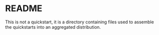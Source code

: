 README
======
This is not a quickstart, it is a directory containing files used to assemble the quickstarts into an aggregated distribution. 
